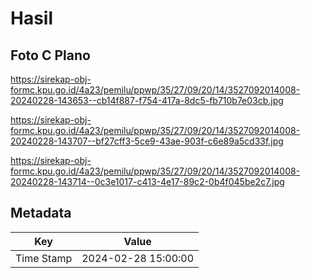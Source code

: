 # Hasil

## Foto C Plano

https://sirekap-obj-formc.kpu.go.id/4a23/pemilu/ppwp/35/27/09/20/14/3527092014008-20240228-143653--cb14f887-f754-417a-8dc5-fb710b7e03cb.jpg

https://sirekap-obj-formc.kpu.go.id/4a23/pemilu/ppwp/35/27/09/20/14/3527092014008-20240228-143707--bf27cff3-5ce9-43ae-903f-c6e89a5cd33f.jpg

https://sirekap-obj-formc.kpu.go.id/4a23/pemilu/ppwp/35/27/09/20/14/3527092014008-20240228-143714--0c3e1017-c413-4e17-89c2-0b4f045be2c7.jpg


## Metadata

| Key        | Value               |
| ---------- | ------------------- |
| Time Stamp | 2024-02-28 15:00:00 |



